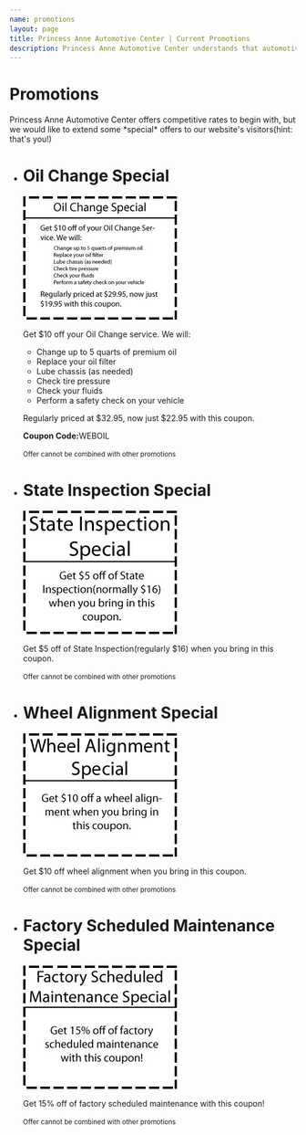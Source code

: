 ```yaml
---
name: promotions
layout: page
title: Princess Anne Automotive Center | Current Promotions
description: Princess Anne Automotive Center understands that automotive repairs aren't exactly a welcome expense. To help, we offer several online-only coupons and promotions for our visitors.
---
```

<div class="hero-unit">
	<h1 class="page-header">Promotions</h1>
	<p>Princess Anne Automotive Center offers competitive rates to begin with, but we would like to extend some *special* offers to our website's visitors(hint: that's you!)</p>
</div>
<ul class="unstyled container">
	<div class="row">
	<li id="oil_change" class="coupon span6">
		<h1>Oil Change Special</h1>
			<img src="/css/oil_change_coupon.jpg" alt=""/>
			<p class="lead">Get $10 off your Oil Change service. We will:</p>
			<ul class="unstyled">
				<li>Change up to 5 quarts of premium oil</li>
				<li>Replace your oil filter</li>
				<li>Lube chassis (as needed)</li>
				<li>Check tire pressure</li>
				<li>Check your fluids</li>
				<li>Perform a safety check on your vehicle</li>
			</ul>
			<p>Regularly priced at $32.95, now just $22.95 with this coupon.</p>
			<p><b>Coupon Code:</b>WEBOIL</p>
			<small>Offer cannot be combined with other promotions</small>
	</li>
	<li id="state_inspection" class="coupon span6">
		<h1>State Inspection Special</h1>
		<img src="/css/state_inspection_coupon.jpg" alt=""/>
		<p>Get $5 off of State Inspection(regularly $16) when you bring in this coupon.</p> 
		<small>Offer cannot be combined with other promotions</small>
	</li>
	</div>
	<div class="row">
	<li id="wheel_alignment" class="coupon span6">
		<h1>Wheel Alignment Special</h1>
		<img src="/css/wheel_alignment_coupon.jpg" alt=""/>
		<p>Get $10 off wheel alignment when you bring in this coupon.</p>
		<small>Offer cannot be combined with other promotions</small>
	</li>
	<li id="maintenance" class="coupon span6">
		<h1>Factory Scheduled Maintenance Special</h1>
		<img src="/css/maintenance_coupon.jpg" alt=""/>
		<p>Get 15% off of factory scheduled maintenance with this coupon!</p>
		<small>Offer cannot be combined with other promotions</small>
	</li>
	</div>
</ul>